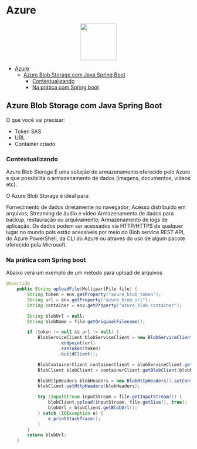 # Azure
<div align="center">
    <img src="https://cdn.jsdelivr.net/gh/devicons/devicon@latest/icons/azure/azure-original.svg" width=100px/>
</div>

- [Azure](#azure)
  - [Azure Blob Storage com Java Spring Boot](#azure-blob-storage-com-java-spring-boot)
    - [Contextualizando](#contextualizando)
    - [Na prática com Spring boot](#na-prática-com-spring-boot)

## Azure Blob Storage com Java Spring Boot

O que você vai precisar:
- Token SAS
- URL
- Container criado

### Contextualizando

Azure Blob Storage
É uma solução de armazenamento oferecido pelo Azure e que possibilita o armazenamento de dados (imagens, documentos, videos etc).

O Azure Blob Storage é ideal para:

Fornecimento de dados diretamente no navegador;
Acesso distríbuido em arquivos;
Streaming de áudio e vídeo
Armazenamento de dados para backup, restauração ou arquivamento;
Armazenamento de logs de aplicação.
Os dados podem ser acessados via HTTP/HTTPS de qualquer lugar no mundo pois estão acessíveis por meio do Blob service REST API, do Azure PowerShell, da CLI do Azure ou através do uso de algum pacote oferecido pela Microsoft.

### Na prática com Spring boot
Abaixo verá um exemplo de um método para upload de arquivos

```java
@Override
    public String uploadFile(MultipartFile file) {
        String token = env.getProperty("azure_blob_token");
        String url = env.getProperty("azure_blob_url");
        String container = env.getProperty("azure_blob_container");

        String blobUrl = null;
        String blobName = file.getOriginalFilename();

        if (token != null && url != null) {
            BlobServiceClient blobServiceClient = new BlobServiceClientBuilder()
                    .endpoint(url)
                    .sasToken(token)
                    .buildClient();

            BlobContainerClient containerClient = blobServiceClient.getBlobContainerClient(container);
            BlobClient blobClient = containerClient.getBlobClient(blobName);

            BlobHttpHeaders blobHeaders = new BlobHttpHeaders().setContentType(file.getContentType());
            blobClient.setHttpHeaders(blobHeaders);

            try (InputStream inputStream = file.getInputStream()) {
                blobClient.upload(inputStream, file.getSize(), true);
                blobUrl = blobClient.getBlobUrl();
            } catch (IOException e) {
                e.printStackTrace();
            }
        }
        return blobUrl;
    }
```
